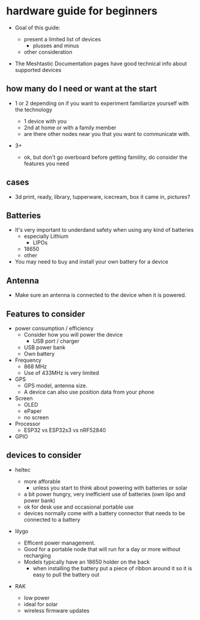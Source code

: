 # hardware guide for beginners

- Goal of this guide:

  - present a limited list of devices
    - plusses and minus
  - other consideration

- The Meshtastic Documentation pages have good technical info about supported devices

## how many do I need or want at the start

- 1 or 2 depending on if you want to experiment familiarize yourself with the technology

  - 1 device with you
  - 2nd at home or with a family member
  - are there other nodes near you that you want to communicate with.

- 3+
  - ok, but don't go overboard before getting famility, do consider the features you need

## cases

- 3d print, ready, library, tupperware, icecream, box it came in, pictures?

## Batteries

- It's very important to underdand safety when using any kind of batteries
  - especially Lithium
    - LIPOs
  - 18650
  - other
- You may need to buy and install your own battery for a device

## Antenna

- Make sure an antenna is connected to the device when it is powered.

## Features to consider

- power consumption / efficiency
  - Consider how you will power the device
    - USB port / charger
  - USB power bank
  - Own battery
- Frequency
  - 868 MHz
  - Use of 433MHz is very limited
- GPS
  - GPS model, antenna size.
  - A device can also use position data from your phone
- Screen
  - OLED
  - ePaper
  - no screen
- Processor
  - ESP32 vs ESP32s3 vs nRF52840
- GPIO

## devices to consider

- heltec

  - more afforable
    - unless you start to think about powering with batteries or solar
  - a bit power hungry, very inefficient use of batteries (own lipo and power bank)
  - ok for desk use and occasional portable use
  - devices normally come with a battery connector that needs to be connected to a battery

- lilygo

  - Efficent power management.
  - Good for a portable node that will run for a day or more without recharging
  - Models typically have an 18650 holder on the back
    - when installing the battery put a piece of ribbon around it so it is easy to pull the battery out

- RAK
  - low power
  - ideal for solar
  - wireless firmware updates
